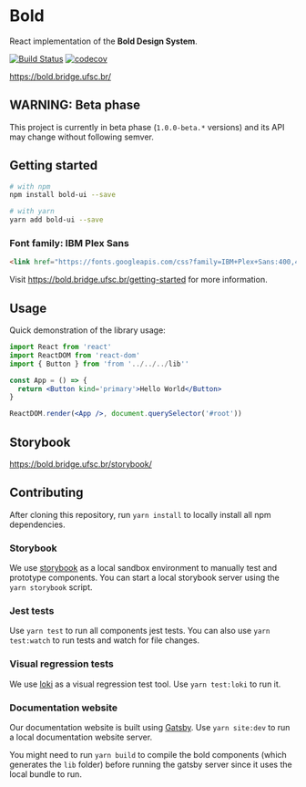 # Bold

React implementation of the **Bold Design System**.

[![Build Status](https://travis-ci.org/laboratoriobridge/bold.svg?branch=master)](https://travis-ci.org/laboratoriobridge/bold)
[![codecov](https://codecov.io/gh/laboratoriobridge/bold/branch/master/graph/badge.svg)](https://codecov.io/gh/laboratoriobridge/bold)

https://bold.bridge.ufsc.br/

## WARNING: Beta phase

This project is currently in beta phase (`1.0.0-beta.*` versions) and its API may change without following semver.

## Getting started

```sh
# with npm
npm install bold-ui --save

# with yarn
yarn add bold-ui --save
```

### Font family: IBM Plex Sans

```html
<link href="https://fonts.googleapis.com/css?family=IBM+Plex+Sans:400,400i,700,700i" rel="stylesheet" />
```

Visit https://bold.bridge.ufsc.br/getting-started for more information.

## Usage

Quick demonstration of the library usage:

```jsx
import React from 'react'
import ReactDOM from 'react-dom'
import { Button } from 'from '../../../lib''

const App = () => {
  return <Button kind='primary'>Hello World</Button>
}

ReactDOM.render(<App />, document.querySelector('#root'))
```

## Storybook

https://bold.bridge.ufsc.br/storybook/

## Contributing

After cloning this repository, run `yarn install` to locally install all npm dependencies.

### Storybook

We use [storybook](https://storybook.js.org/) as a local sandbox environment to manually test and prototype components. You can start a local storybook server using the `yarn storybook` script.

### Jest tests

Use `yarn test` to run all components jest tests. You can also use `yarn test:watch` to run tests and watch for file changes.

### Visual regression tests

We use [loki](https://loki.js.org/) as a visual regression test tool. Use `yarn test:loki` to run it.

### Documentation website

Our documentation website is built using [Gatsby](https://www.gatsbyjs.org/). Use `yarn site:dev` to run a local documentation website server.

You might need to run `yarn build` to compile the bold components (which generates the `lib` folder) before running the gatsby server since it uses the local bundle to run.
